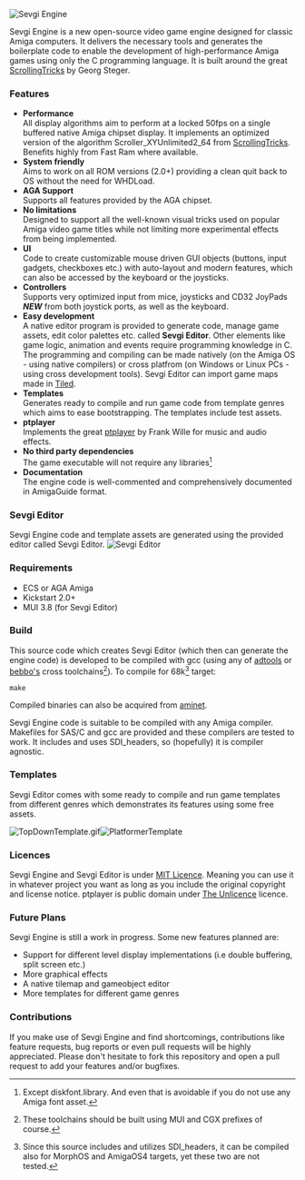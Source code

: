 ![Sevgi Engine](https://s14.gifyu.com/images/bsCeR.gif)

Sevgi Engine is a new open-source video game engine designed for classic Amiga computers. It delivers the necessary tools and generates the boilerplate code to enable the development of high-performance Amiga games using only the C programming language. It is built around the great [ScrollingTricks](https://aminet.net/package/dev/src/ScrollingTrick) by Georg Steger.

### Features
* **Performance**
  <br>All display algorithms aim to perform at a locked 50fps on a single buffered native Amiga chipset display. It implements an optimized version of the algorithm Scroller_XYUnlimited2_64 from [ScrollingTricks](https://aminet.net/package/dev/src/ScrollingTrick). Benefits highly from Fast Ram where available.</br>
* **System friendly**
  <br>Aims to work on all ROM versions (2.0+) providing a clean quit back to OS without the need for WHDLoad.</br>
* **AGA Support**
  <br>Supports all features provided by the AGA chipset.</br>
* **No limitations**
  <br>Designed to support all the well-known visual tricks used on popular Amiga video game titles while not limiting more experimental effects from being implemented.</br>
* **UI**
  <br>Code to create customizable mouse driven GUI objects (buttons, input gadgets, checkboxes etc.) with auto-layout and modern features, which can also be accessed by the keyboard or the joysticks.</br>
* **Controllers**
  <br>Supports very optimized input from mice, joysticks and CD32 JoyPads ***NEW*** from both joystick ports, as well as the keyboard.</br>
* **Easy development**
  <br>A native editor program is provided to generate code, manage game assets, edit color palettes etc. called **Sevgi Editor**. Other elements like game logic, animation and events require programming knowledge in C. The programming and compiling can be made natively (on the Amiga OS - using native compilers) or cross platfrom (on Windows or Linux PCs - using cross development tools). Sevgi Editor can import game maps made in [Tiled](https://www.mapeditor.org/).</br>
* **Templates**
  <br>Generates ready to compile and run game code from template genres which aims to ease bootstrapping. The templates include test assets.</br>
* **ptplayer**
  <br>Implements the great [ptplayer](https://aminet.net/package/mus/play/ptplayer) by Frank Wille for music and audio effects.</br>
* **No third party dependencies**
  <br>The game executable will not require any libraries[^1]</br>
* **Documentation**
  <br>The engine code is well-commented and comprehensively documented in AmigaGuide format.</br>

[^1]:Except diskfont.library. And even that is avoidable if you do not use any Amiga font asset.

### Sevgi Editor
Sevgi Engine code and template assets are generated using the provided editor called Sevgi Editor.
![Sevgi Editor](https://s14.gifyu.com/images/bsCei.png)

### Requirements
* ECS or AGA Amiga
* Kickstart 2.0+
* MUI 3.8 (for Sevgi Editor)

### Build
This source code which creates Sevgi Editor (which then can generate the engine code) is developed to be compiled with gcc (using any of [adtools](https://github.com/jens-maus/amigaos-cross-toolchain) or [bebbo's](https://github.com/bebbo/amiga-gcc) cross toolchains[^2]).
To compile for 68k[^3] target:

`make`

Compiled binaries can also be acquired from [aminet](https://aminet.net/package/dev/c/Sevgi_Engine).

Sevgi Engine code is suitable to be compiled with any Amiga compiler. Makefiles for SAS/C and gcc are provided and these compilers are tested to work. It includes and uses SDI_headers, so (hopefully) it is compiler agnostic.

[^2]:These toolchains should be built using MUI and CGX prefixes of course.
[^3]:Since this source includes and utilizes SDI_headers, it can be compiled also for MorphOS and AmigaOS4 targets, yet these two are not tested.

### Templates
Sevgi Editor comes with some ready to compile and run game templates from different genres which demonstrates its features using some free assets.

![TopDownTemplate.gif](https://s14.gifyu.com/images/bsUeC.gif)![PlatformerTemplate](https://s14.gifyu.com/images/bsCej.gif)

### Licences
Sevgi Engine and Sevgi Editor is under [MIT Licence](https://opensource.org/license/mit). Meaning you can use it in whatever project you want as long as you include the original copyright and license notice.
ptplayer is public domain under [The Unlicence](https://opensource.org/license/unlicense) licence.

### Future Plans
Sevgi Engine is still a work in progress. Some new features planned are:
* Support for different level display implementations (i.e double buffering, split screen etc.)
* More graphical effects
* A native tilemap and gameobject editor
* More templates for different game genres

### Contributions
If you make use of Sevgi Engine and find shortcomings, contributions like feature requests, bug reports or even pull requests will be highly appreciated. Please don't hesitate to fork this repository and open a pull request to add your features and/or bugfixes.
